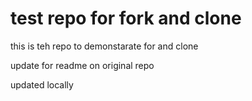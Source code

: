 # test repo for fork and clone

this is teh repo to demonstarate for and clone

update for readme on original repo

updated locally
